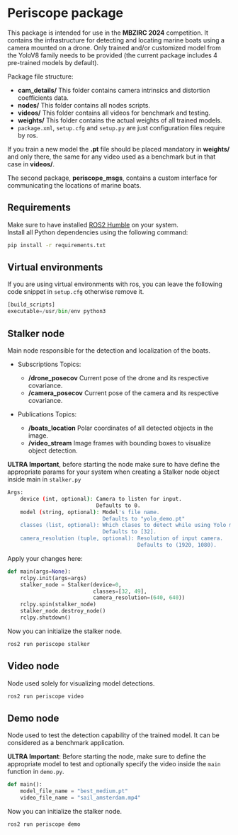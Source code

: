 # Periscope package
This package is intended for use in the **MBZIRC 2024** competition. It contains the infrastructure for detecting and locating marine boats using a camera mounted on a drone. Only trained and/or customized model from the YoloV8 family needs to be provided (the current package includes 4 pre-trained models by default).

Package file structure:  
- **cam_details/** This folder contains camera intrinsics and distortion coefficients data.
- **nodes/** This folder contains all nodes scripts.
- **videos/**  This folder contains all videos for benchmark and testing.
- **weights/** This folder contains the actual weights of all trained models.
- `package.xml`, `setup.cfg` and `setup.py` are just configuration files require by ros.

If you train a new model the **.pt** file should be placed mandatory in **weights/** and only there, the same for any video used as a benchmark but in that case in **videos/**.

The second package, **periscope_msgs**, contains a custom interface for communicating the locations of marine boats.

## Requirements
Make sure to have installed [ROS2 Humble](https://docs.ros.org/en/humble/Installation.html) on your system.  
Install all Python dependencies using the following command:
```bash
pip install -r requirements.txt

```

## Virtual environments
If you are using virtual environments with ros, you can leave the following code snippet in `setup.cfg` otherwise remove it.

```python
[build_scripts]
executable=/usr/bin/env python3	
```

## Stalker node
Main node responsible for the detection and localization of the boats.

- Subscriptions Topics: 
    - **/drone_posecov** Current pose of the drone and its respective covariance.
    - **/camera_posecov** Current pose of the camera and its respective covariance.

- Publications Topics: 
    - **/boats_location**  Polar coordinates of all detected objects in the image.
    - **/video_stream** Image frames with bounding boxes to visualize object detection.

**ULTRA Important**, before starting the node make sure to have define the appropriate params for your system when creating a Stalker node object inside main in `stalker.py`  
```bash
Args:
    device (int, optional): Camera to listen for input. 
                            Defaults to 0.
    model (string, optional): Model's file name.
                              Defaults to "yolo_demo.pt"
    classes (list, optional): Which clases to detect while using Yolo model. 
                              Defaults to [32].
    camera_resolution (tuple, optional): Resolution of input camera. 
                                         Defaults to (1920, 1080).
```
Apply your changes here:
```python
def main(args=None):
    rclpy.init(args=args) 
    stalker_node = Stalker(device=0, 
                           classes=[32, 49], 
                           camera_resolution=(640, 640))
    rclpy.spin(stalker_node)
    stalker_node.destroy_node()
    rclpy.shutdown()
```
Now you can initialize the stalker node.
```bash
ros2 run periscope stalker
```

## Video node
Node used solely for visualizing model detections.
```bash
ros2 run periscope video
```

## Demo node
Node used to test the detection capability of the trained model. It can be considered as a benchmark application.

**ULTRA Important**: Before starting the node, make sure to define the appropriate model to test and optionally specify the video inside the `main` function in `demo.py`. 

```python
def main():
    model_file_name = "best_medium.pt"
    video_file_name = "sail_amsterdam.mp4"
```
Now you can initialize the stalker node.
```bash
ros2 run periscope demo
```
